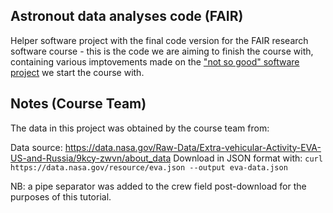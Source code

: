 ## Astronout data analyses code (FAIR)

Helper software project with the final code version for the FAIR research software course - this is the code we are aiming to finish the course with, 
containing various imptovements made on the ["not so good" software project](https://github.com/carpentries-incubator/astronout-data-analyses-bad) we start the course with.


## Notes (Course Team)

The data in this project was obtained by the course team from:

Data source: https://data.nasa.gov/Raw-Data/Extra-vehicular-Activity-EVA-US-and-Russia/9kcy-zwvn/about_data
Download in JSON format with:
`curl https://data.nasa.gov/resource/eva.json --output eva-data.json`

NB: a pipe separator was added to the crew field post-download for the purposes of this tutorial.